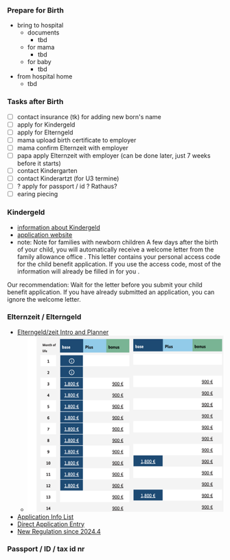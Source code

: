 ### Prepare for Birth
- bring to hospital
    - documents
        - tbd
    - for mama
        - tbd
    - for baby
        - tbd
- from hospital home
    - tbd

### Tasks after Birth
- [ ] contact insurance (tk) for adding new born's name
- [ ] apply for Kindergeld
- [ ] apply for Elterngeld
- [ ] mama upload birth certificate to employer
- [ ] mama confirm Elternzeit with employer
- [ ] papa apply Elternzeit with employer (can be done later, just 7 weeks before it starts)
- [ ] contact Kindergarten
- [ ] contact Kinderartzt (for U3 termine)
- [ ] ? apply for passport / id ? Rathaus?
- [ ] earing piecing

### Kindergeld
- [information about Kindergeld](https://www.arbeitsagentur.de/familie-und-kinder/infos-rund-um-kindergeld)
- [application website](https://www.arbeitsagentur.de/familie-und-kinder/infos-rund-um-kindergeld/kindergeld-anspruch-hoehe-dauer)
- note: Note for families with newborn children
A few days after the birth of your child, you will automatically receive a welcome letter from the family allowance office . This letter contains your personal access code for the child benefit application. If you use the access code, most of the information will already be filled in for you .

Our recommendation: Wait for the letter before you submit your child benefit application. If you have already submitted an application, you can ignore the welcome letter.

### Elternzeit / Elterngeld
- [Elterngeld/zeit Intro and Planner](https://www.bmfsfj.de/)
    - ![planner result](./elternzeit/eltenzeitgeld.planner.PNG)
- [Application Info List](https://familienportal.de/familienportal/rechner-antraege/antragsformulare)
- [Direct Application Entry](https://www.elterngeld-digital.de/ams/Elterngeld)
- [New Regulation since 2024.4](https://www.bmfsfj.de/bmfsfj/themen/familie/familienleistungen/neuregelungen-beim-elterngeld-fuer-geburten-ab-1-april-2024-228588)

### Passport / ID / tax id nr